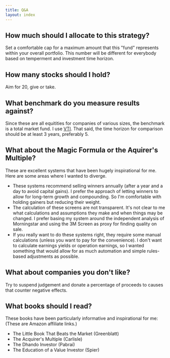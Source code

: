 ```yaml
---
title: Q&A
layout: index
---
```


## How much should I allocate to this strategy?
Set a comfortable cap for a maximum amount that this "fund" represents within your overall portfolio. This number will be different for everybody based on temperment and investment time horizon.

## How many stocks should I hold?
Aim for 20, give or take.

## What benchmark do you measure results against?
Since these are all equitities for companies of various sizes, the benchmark is a total market fund. I use [VTI](https://investor.vanguard.com/etf/profile/VTI). That said, the time horizon for comparison should be at least 3 years, preferably 5.

## What about the Magic Formula or the Aquirer's Multiple?
These are excellent systems that have been hugely inspirational for me. Here are some areas where I wanted to diverge.
- These systems recommend selling winners annually (after a year and a day to avoid capital gains). I prefer the approach of letting winners to allow for long-term growth and compounding. So I'm comfortable with holding gainers but reducing their weight.
- The calculation of these screens are not transparent. It's not clear to me what calculations and assumptions they make and when things may be changed. I prefer basing my system around the independent analysis of Morningstar and using the 3M Screen as proxy for finding quality on sale.
- If you really want to do these systems right, they require some manual calculations (unless you want to pay for the convenience). I don't want to calculate earnings yields or operation earnings, so I wanted something that would allow for as much automation and simple rules-based adjustments as possible.

## What about companies you don't like?
Try to suspend judgement and donate a percentage of proceeds to causes that counter negative effects.

## What books should I read?
These books have been particularly informative and inspirational for me: (These are Amazon affiliate links.)
- The Little Book That Beats the Market (Greenblatt)
- The Acquirer's Multiple (Carlisle)
- The Dhando Investor (Pabrai)
- The Education of a Value Investor (Spier)